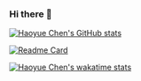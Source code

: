 ### Hi there 👋

<!--
**haoyuebju2/haoyuebju2** is a ✨ _special_ ✨ repository because its `README.md` (this file) appears on your GitHub profile.

Here are some ideas to get you started:

- 🔭 I’m currently working on ...
- 🌱 I’m currently learning ...
- 👯 I’m looking to collaborate on ...
- 🤔 I’m looking for help with ...
- 💬 Ask me about ...
- 📫 How to reach me: ...
- 😄 Pronouns: ...
- ⚡ Fun fact: ...
-->
[![Haoyue Chen's GitHub stats](https://github-readme-stats.vercel.app/api?username=haoyuebju2&layout=compact&show_icons=true&theme=radical)](https://github.com/haoyuebju2/github-readme-stats)

[![Readme Card](https://github-readme-stats.vercel.app/api/pin/?username=haoyuebju2&repo=473-Sp19/hyc-bts-lab4)](https://github.com/haoyuebju2/473-Sp19/hyc-bts-lab4)

[![Haoyue Chen's wakatime stats](https://github-readme-stats.vercel.app/api/wakatime?username=willianrod)](https://github.com/haoyuebju2/github-readme-stats)

